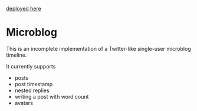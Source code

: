 [deployed here](https://fender-guy.github.io/microblog/)

# Microblog

This is an incomplete implementation of a Twitter-like single-user microblog timeline.

It currently supports
- posts
- post timestamp
- nested replies
- writing a post with word count
- avatars
